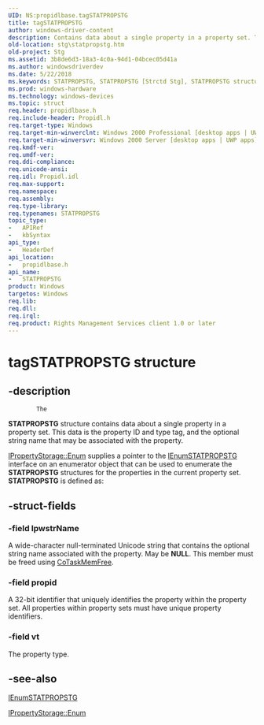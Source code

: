 ```yaml
---
UID: NS:propidlbase.tagSTATPROPSTG
title: tagSTATPROPSTG
author: windows-driver-content
description: Contains data about a single property in a property set. This data is the property ID and type tag, and the optional string name that may be associated with the property.
old-location: stg\statpropstg.htm
old-project: Stg
ms.assetid: 3b8de6d3-18a3-4c0a-94d1-04bcec05d41a
ms.author: windowsdriverdev
ms.date: 5/22/2018
ms.keywords: STATPROPSTG, STATPROPSTG [Strctd Stg], STATPROPSTG structure [Structured Storage], _stg_statpropstg, propidlbase/STATPROPSTG, stg.statpropstg, tagSTATPROPSTG
ms.prod: windows-hardware
ms.technology: windows-devices
ms.topic: struct
req.header: propidlbase.h
req.include-header: Propidl.h
req.target-type: Windows
req.target-min-winverclnt: Windows 2000 Professional [desktop apps | UWP apps]
req.target-min-winversvr: Windows 2000 Server [desktop apps | UWP apps]
req.kmdf-ver: 
req.umdf-ver: 
req.ddi-compliance: 
req.unicode-ansi: 
req.idl: Propidl.idl
req.max-support: 
req.namespace: 
req.assembly: 
req.type-library: 
req.typenames: STATPROPSTG
topic_type:
-	APIRef
-	kbSyntax
api_type:
-	HeaderDef
api_location:
-	propidlbase.h
api_name:
-	STATPROPSTG
product: Windows
targetos: Windows
req.lib: 
req.dll: 
req.irql: 
req.product: Rights Management Services client 1.0 or later
---
```


# tagSTATPROPSTG structure


## -description



			The 
<b>STATPROPSTG</b> structure contains data about a single property in a property set. This data is the property ID and type tag, and the optional string name that may be associated with the property.


<a href="https://msdn.microsoft.com/73f834cf-b6e4-4a48-bbdc-0c4ba87aacaf">IPropertyStorage::Enum</a> supplies a pointer to the 
<a href="https://msdn.microsoft.com/e625e52a-5628-4d18-9282-aa1c141c83af">IEnumSTATPROPSTG</a> interface on an enumerator object that can be used to enumerate the 
<b>STATPROPSTG</b> structures for the properties in the current property set. 
<b>STATPROPSTG</b> is defined as:


## -struct-fields




### -field lpwstrName

A wide-character null-terminated Unicode string that contains the optional string name associated with the property. May be <b>NULL</b>. This member must be freed using 
<a href="https://msdn.microsoft.com/en-us/library/windows/desktop/ms680722">CoTaskMemFree</a>.


### -field propid

A 32-bit identifier that uniquely identifies the property within the property set. All properties within property sets must have unique property identifiers.


### -field vt

The property type.


## -see-also




<a href="https://msdn.microsoft.com/e625e52a-5628-4d18-9282-aa1c141c83af">IEnumSTATPROPSTG</a>



<a href="https://msdn.microsoft.com/73f834cf-b6e4-4a48-bbdc-0c4ba87aacaf">IPropertyStorage::Enum</a>
 

 

